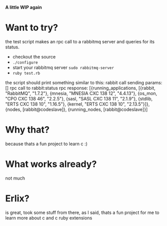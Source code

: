 **A little WIP again**

Want to try?
===========

the test script makes an rpc call to a rabbitmq server and queries for its status.

* checkout the source
* `./configure`
* start your rabbitmq server `sudo rabbitmq-server`
* `ruby test.rb`

the script should print something similar to this:
    rabbit call
    sending params: []
    rpc call to rabbit:status
    rpc response: [{running_applications, [{rabbit, "RabbitMQ", "1.7.2"}, {mnesia, "MNESIA  CXC 138 12", "4.4.13"}, {os_mon, "CPO  CXC 138 46", "2.2.5"}, {sasl, "SASL  CXC 138 11", "2.1.9"}, {stdlib, "ERTS  CXC 138 10", "1.16.5"}, {kernel, "ERTS  CXC 138 10", "2.13.5"}]}, {nodes, [rabbit@codeslave]}, {running_nodes, [rabbit@codeslave]}]

Why that?
=========

because thats a fun project to learn c :)

What works already?
===================

not much

Erlix?
======

is great, took some stuff from there, as I said, thats a fun project for me to learn more about c and c ruby extensions
